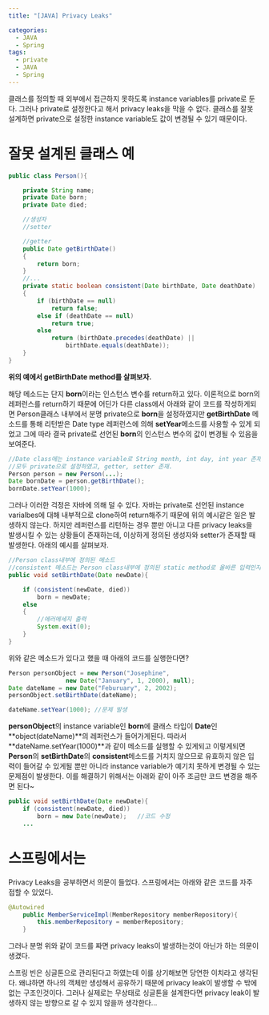 ```yaml
---
title: "[JAVA] Privacy Leaks"

categories:
  - JAVA
  - Spring
tags:
  - private
  - JAVA
  - Spring
---
```


클래스를 정의할 때 외부에서 접근하지 못하도록 instance variables를 private로 둔다. 그러나 private로 설정한다고 해서 privacy leaks을 막을 수 없다. 클래스를 잘못 설계하면 private으로 설정한 instance variable도 값이 변경될 수 있기 때문이다.

# 잘못 설계된 클래스 예

```java
public class Person(){

	private String name;
	private Date born;
	private Date died;

	//생성자
	//setter

	//getter
	public Date getBirthDate()
	{
		return born;
	}
	//...
	private static boolean consistent(Date birthDate, Date deathDate)
	{
		if (birthDate == null)
			return false;
		else if (deathDate == null)
			return true;
		else
			return (birthDate.precedes(deathDate) ||
				birthDate.equals(deathDate));
	}
}
```

**위의 예에서 getBirthDate method를 살펴보자.**

해당 메소드는 단지 **born**이라는 인스턴스 변수를 return하고 있다. 이론적으로 born의 레퍼런스를 return하기 때문에 어딘가 다른 class에서 아래와 같이 코드를 작성하게되면 Person클래스 내부에서 분명 private으로 **born**을 설정하였지만 **getBirthDate** 메소드를 통해 리턴받은 Date type 레퍼런스에 의해 **setYear**메소드를 사용할 수 있게 되었고 그에 따라 결국 private로 선언된 **born**의 인스턴스 변수의 값이 변경될 수 있음을 보여준다.

```java
//Date class에는 instance variable로 String month, int day, int year 존재.
//모두 private으로 설정하였고, getter, setter 존재.
Person person = new Person(...);
Date bornDate = person.getBirthDate();
bornDate.setYear(1000);
```

그러나 이러한 걱정은 자바에 의해 덜 수 있다. 자바는 private로 선언된 instance varialbes에 대해 내부적으로 clone하여 return해주기 때문에 위의 예시같은 일은 발생하지 않는다. 하지만 레퍼런스를 리턴하는 경우 뿐만 아니고 다른 privacy leaks을 발생시킬 수 있는 상황들이 존재하는데, 이상하게 정의된 생성자와 setter가 존재할 때 발생한다. 아래의 예시를 살펴보자.

```java
//Person class내부에 정의된 메소드
//consistent 메소드는 Person class내부에 정의된 static method로 올바른 입력인지 검사한다.
public void setBirthDate(Date newDate){

	if (consistent(newDate, died))
		born = newDate;
	else
	{
		//에러메세지 출력
		System.exit(0);
	}
}
```

위와 같은 메소드가 있다고 했을 때 아래의 코드를 실행한다면?

```java
Person personObject = new Person("Josephine",
				new Date("January", 1, 2000), null);
Date dateName = new Date("Feburuary", 2, 2002);
personObject.setBirthDate(dateName);

dateName.setYear(1000); //문제 발생
```

**personObject**의 instance variable인 **born**에 클래스 타입이 **Date**인 **object(dateName)**의 레퍼런스가 들어가게된다. 따라서 **dateName.setYear(1000)**과 같이 메소드를 실행할 수 있게되고 이렇게되면 **Person**의 **setBirthDate**의 **consistent**메소드를 거치지 않으므로 유효하지 않은 입력이 들어갈 수 있게될 뿐만 아니라 instance variable가 예기치 못하게 변경될 수 있는 문제점이 발생한다. 이를 해결하기 위해서는 아래와 같이 아주 조금만 코드 변경을 해주면 된다~

```java
public void setBirthDate(Date newDate){
	if (consistent(newDate, died))
		born = new Date(newDate);	//코드 수정
	...
```

# 스프링에서는

Privacy Leaks을 공부하면서 의문이 들었다. 스프링에서는 아래와 같은 코드를 자주 접할 수 있었다.

```java
@Autowired
    public MemberServiceImpl(MemberRepository memberRepository){
        this.memberRepository = memberRepository;
    }
```

그러나 분명 위와 같이 코드를 짜면 privacy leaks이 발생하는것이 아닌가 하는 의문이 생겼다.

스프링 빈은 싱글톤으로 관리된다고 하였는데 이를 상기해보면 당연한 이치라고 생각된다. 왜냐하면 하나의 객체만 생성해서 공유하기 때문에 privacy leak이 발생할 수 밖에 없는 구조인것이다. 그러나 실제로는 무상태로 싱글톤을 설계한다면 privacy leak이 발생하지 않는 방향으로 갈 수 있지 않을까 생각한다...
